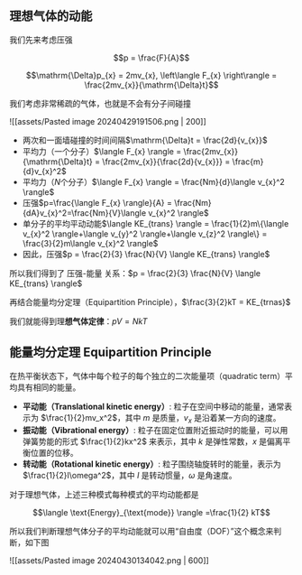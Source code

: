 ## 理想气体的动能

我们先来考虑压强

$$p = \frac{F}{A}$$

$$\mathrm{\Delta}p_{x} = 2mv_{x}, \left\langle F_{x}  \right\rangle = \frac{2mv_{x}}{\mathrm{\Delta}t}$$

我们考虑非常稀疏的气体，也就是不会有分子间碰撞

![[assets/Pasted image 20240429191506.png | 200]]

- 两次和一面墙碰撞的时间间隔$\mathrm{\Delta}t = \frac{2d}{v_{x}}$
- 平均力（一个分子）$\langle F_{x} \rangle = \frac{2mv_{x}}{\mathrm{\Delta}t} = \frac{2mv_{x}}{\frac{2d}{v_{x}}} = \frac{m}{d}v_{x}^2$
- 平均力（$N$个分子）$\langle F_{x} \rangle = \frac{Nm}{d}\langle v_{x}^2 \rangle$
- 压强$p=\frac{\langle F_{x} \rangle}{A} = \frac{Nm}{dA}v_{x}^2=\frac{Nm}{V}\langle v_{x}^2 \rangle$
- 单分子的平均平动动能$\langle KE_{trans} \rangle = \frac{1}{2}m\{\langle v_{x}^2 \rangle+\langle v_{y}^2 \rangle+\langle v_{z}^2 \rangle\} = \frac{3}{2}m\langle v_{x}^2 \rangle$
- 因此，压强$p = \frac{2}{3} \frac{N}{V} \langle KE_{trans} \rangle$

所以我们得到了 压强-能量 关系：$p = \frac{2}{3} \frac{N}{V} \langle KE_{trans} \rangle$

再结合能量均分定理（Equipartition Principle），$\frac{3}{2}kT = KE_{trnas}$

我们就能得到理**想气体定律**：$pV = NkT$

## 能量均分定理 Equipartition Principle

在热平衡状态下，气体中每个粒子的每个独立的二次能量项（quadratic term）平均具有相同的能量。

- **平动能（Translational kinetic energy）**: 粒子在空间中移动的能量，通常表示为 $\frac{1}{2}mv_x^2$，其中 $m$ 是质量，$v_x$ 是沿着某一方向的速度。
- **振动能（Vibrational energy）**: 粒子在固定位置附近振动时的能量，可以用弹簧势能的形式 $\frac{1}{2}kx^2$ 来表示，其中 $k$ 是弹性常数，$x$ 是偏离平衡位置的位移。
- **转动能（Rotational kinetic energy）**: 粒子围绕轴旋转时的能量，表示为 $\frac{1}{2}I\omega^2$，其中 $I$ 是转动惯量，$\omega$ 是角速度。

对于理想气体，上述三种模式每种模式的平均动能都是

$$\langle \text{Energy}_{\text{mode}} \rangle =\frac{1}{2} kT$$

所以我们判断理想气体分子的平均动能就可以用“自由度（DOF）”这个概念来判断，如下图

![[assets/Pasted image 20240430134042.png | 600]]

